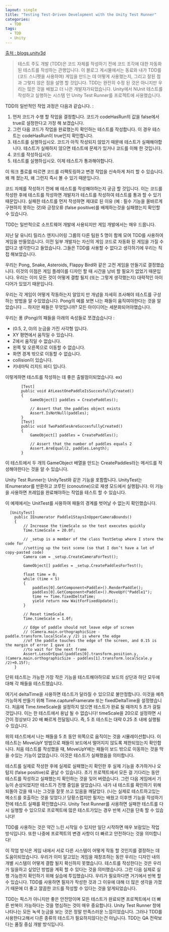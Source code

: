 ```yaml
---
layout: single
title: "Testing Test-Driven Development with the Unity Test Runner"
categories: 
  - TDD
tags:
  - TDD
  - Unity
---
```


[출처 : blogs.unity3d](https://blogs.unity3d.com/kr/2018/11/02/testing-test-driven-development-with-the-unity-test-runner/)

> 테스트 주도 개발 (TDD)은 코드 자체를 작성하기 전에 코드 조각에 대한 자동화 된 테스트를 작성하는 관행입니다. 이 블로그 게시물에서는 동료와 내가 TDD를 (코드 스니펫을 사용하여) 게임을 만드는 데 어떻게 사용했는지, 그리고 잘된 점과 그렇지 않은 점을 설명 할 것입니다. TDD는 완전히 수정 된 것은 아니지만 우리는 많은 것을 배웠고 더 나은 개발자가되었습니다. Unity에서 NUnit 테스트를 작성하고 실행하는 시스템 인 Unity Test Runner를 프로젝트에 사용했습니다.

TDD의 일반적인 작업 과정은 다음과 같습니다. :

1. 먼저 코드가 수행 할 작업을 결정합니다. 코드가 codeHasRun의 값을 false에서 true로 설정한다고 가정 해 보겠습니다.
2. 그런 다음 코드가 작업을 완료했는지 확인하는 테스트를 작성합니다. 이 경우 테스트는 codeHasRun이 true인지 확인합니다.
3. 테스트를 실행하십시오. 코드가 아직 작성되지 않았기 때문에 테스트가 실패해야합니다. 테스트가 실패하지 않으면 테스트에 문제가 있거나 코드를 이해 한 것입니다.
4. 코드를 작성하십시오.
5. 테스트를 실행하십시오. 이제 테스트가 통과해야합니다.

이 워크 플로를 따르면 코드를 리팩토링하고 변경 작업을 신속하게 처리 할 수 있습니다. 왜 깨 졌는지, 왜 그런지 즉시 볼 수 있기 때문입니다.

코드 자체를 작성하기 전에 왜 테스트를 작성해야하는지 궁금 할 것입니다. 이는 코드를 작성한 후에 테스트를 작성하면 개발자가 테스트를 작성하여 테스트를 통과 할 수 있기 때문입니다. 실패한 테스트를 먼저 작성하면 제대로 된 이유 (예 : 필수 기능을 올바르게 구현하지 못하는 것)와 긍정오류 (false positive)를 배제하는것을 실패했는지 확인할 수 있습니다.

TDD는 일반적으로 소프트웨어 개발에 사용되지만 게임 개발에서는 매우 드뭅니다.

지난 달 유니티 릴리스 엔지니어링 그룹의 다른 팀원 5 명이 함께 모여 TDD를 사용하여 게임을 만들었습니다. 이전 일부 개발자는 자신의 게임 코드로 자동화 된 게임을 가질 수 없다고 생각한다고 들었습니다. 그들은 TDD를 사용할 수 없다고 생각하기에 우리는 직접 해보았습니다.

우리는 Pong, Snake, Asteroids, Flappy Bird와 같은 고전 게임을 만들기로 결정했습니다. 이것의 이점은 게임 플레이를 디자인 할 때 시간을 낭비 할 필요가 없었기 때문입니다. 우리는 이미 모든 것이 어떻게 결합 될지 (또는 그렇게 생각했는지) 대략적인 아이디어가 있었기 때문입니다.

우리는 각 게임이 어떻게 작동하는지 알았지 만 개념을 자세히 조사해야 테스트를 구성하는 방법을 알 수있었습니다. Pong의 예를 보면 나는 패들이 움직여야한다는 것을 알았습니다 ... 하지만 패들은 무엇입니까? 모든 아이디어는 세분화되어야했습니다.

우리는 퐁 (Pong)의 패들을 아래의 속성들로 쪼갰습습니다 :

* (0.5, 2, 0)의 눈금을 가진 사각형 입니다.
* XY 평면에서 움직일 수 있습니다.
* Z에서 움직일 수 없습니다.
* 왼쪽 및 오른쪽으로 이동할 수 없습니다.
* 화면 경계 밖으로 이동할 수 없습니다.
* collision이 있습니다.
* 키네마틱 리지드 바디 입니다.

이렇게하면 테스트를 작성하는 데 좋은 출발점이되었습니다. ex)
```
       [Test]
       public void AtLeastOnePaddleIsSuccesfullyCreated()
       {
           GameObject[] paddles = CreatePaddles();

           // Assert that the paddles object exists
           Assert.IsNotNull(paddles);
       }
       [Test]
       public void TwoPaddlesAreSuccesfullyCreated()
       {
           GameObject[] paddles = CreatePaddles();

           // Assert that the number of paddles equals 2
           Assert.AreEqual(2, paddles.Length);
       }
```

이 테스트에서 두 개의 GameObject 배열을 만드는 CreatePaddles라는 메서드를 작성해야한다는 것을 알 수 있습니다.

Unity Test Runner는 UnityTest와 같은 기능을 포함합니다. UnityTest는 IEnumerator를 반환하고 코루틴 (conoutine)으로 재생 모드에서 실행됩니다. 이 기능을 사용하면 프레임을 완료해야하는 작업을 테스트 할 수 있습니다.

이 예제에서는 UnitTest를 사용하여 패들의 경계를 벗어날 수 없는지 확인했습니다.

```
  [UnityTest]
    public IEnumerator Paddle1StaysInUpperCameraBounds()
    {
        // Increase the timeScale so the test executes quickly
        Time.timeScale = 20.0f;

        // _setup is a member of the class TestSetup where I store the code for
        //setting up the test scene (so that I don’t have a lot of copy-pasted code)
        Camera cam = _setup.CreateCameraForTest();

        GameObject[] paddles = _setup.CreatePaddlesForTest();

        float time = 0;
        while (time < 5)
        {
            paddles[0].GetComponent<Paddle>().RenderPaddle();
            paddles[0].GetComponent<Paddle>().MoveUpY("Paddle1");
            time += Time.fixedDeltaTime;
            yield return new WaitForFixedUpdate();
        }

        // Reset timeScale
        Time.timeScale = 1.0f;

        // Edge of paddle should not leave edge of screen
        // (Camera.main.orthographicSize - paddle.transform.localScale.y /2) is where the edge
        //of the paddle touches the edge of the screen, and 0.15 is the margin of error I gave it
        //to wait for the next frame
        Assert.LessOrEqual(paddles[0].transform.position.y, (Camera.main.orthographicSize - paddles[1].transform.localScale.y /2)+0.15f);
    }
```

단위 테스트는 가능한 가장 작은 기능을 테스트해야하므로 보드의 상단과 하단 모두에 대해 각 패들을 테스트했습니다.

여기서 deltaTime을 사용하면 테스트가 달라질 수 있으므로 불안정합니다. 이것을 예측 가능하게 만들기 위해 Time.captureFramerate 또는 fixedDeltaTime을 설정했습니다. 처음에 Time.timeScale을 설정하지 않으면 테스트가 완료 될 때까지 5 초가 걸릴 것입니다. 이는 한 테스트에서 용납 될 수 없습니다! timeScale을 20으로 설정하면 시간이 정상보다 20 배 빠르게 전달됩니다. 즉, 5 초 테스트는 대략 0.25 초 내에 실행될 수 있습니다.

위의 테스트에서 나는 패들을 5 초 동안 위쪽으로 움직이는 것을 시뮬레이션합니다. 이 테스트는 MoveUpY 방법으로 패들이 보드에서 떨어지지 않도록 제한되었는지 확인합니다. 처음 테스트를 작성했을 때, MoveUpY에는 패들이 보드 밖으로 이동하는 것을 막을 수있는 기능이 없었습니다. 이것은 테스트가 실패했음을 의미합니다.

테스트를 실제로 작성한 후에 실제로 실패했는지 확인한 후 실제 기능을 추가하거나 오 탐지 (false positive)로 끝날 수 있습니다. 초기 프로젝트에서 모든 걸 기다리는 동안 테스트를 작성하고 실패했는지 확인하는 것을 잊어 버렸습니다. 그런 다음 게임에서 기능이 손상되었지만 테스트가 진행 중임을 알았습니다. 내가 내 테스트를 확인하기 위해 되돌아 갔을 때 나는 그것을 잘못 쓰고 있음을 깨달았다. (나는 실제로 테스트하고있는 메소드를 호출하는 것을 잊었다.)! 당황스럽지만 필자는 배웠고 이후엔 기능을 작성하기 전에 테스트 실패를 확인했습니다. Unity Test Runner를 사용하면 실패한 테스트를 다시 실행할 수 있으므로 프로젝트에 많은 테스트가있는 경우 반복 시간을 단축 할 수 있습니다!

TDD를 사용하는 것은 약간 느린 시작일 수 있지만 일단 시작하면 매우 보람있는 작업 방식입니다. 또한 나중에 프로젝트의 변경 사항이 더 빠르고 안전하다는 것을 의미합니다!

이 작업 방식은 게임 내에서 서로 다른 시스템이 어떻게 작동 할 것인지를 결정하는 데 도움이되었습니다. 우리가 이미 알고있는 게임을 재창조하는 동안 우리는 디자인 내의 개별 시스템이 어떻게 결합 될지 확신하지 못했습니다. 테스트를 작성한다는 것은 우리가 일을하고 싶었던 방법을 계획 할 수 있다는 것을 의미했습니다. 그런 다음 실제로 실행 가능한지 확인하기 위해 실습에 투입했습니다. 우리가 필요하다면 거기에서 반복 할 수 있습니다. TDD를 사용하면 필자가 작성한 것과 그 이유에 대해 더 많은 생각을 가졌기 때문에 더 좋고 깔끔한 코드를 작성할 수 있다는 것을 알게되었습니다.

TDD는 픽스가 아니지만 좋은 안전망이며 모든 테스트가 완료되면 프로젝트에서 더 빠른 반복이 가능하다는 것을 명심하는 것이 매우 중요합니다. Unity Test Runner 창에 나타나는 모든 녹색 눈금을 보는 것은 정말 만족스러운 느낌이었습니다. 그러나 TDD를 사용한다고해서 다른 종류의 테스트가 필요하지않다는건 아닙니다. TDD는 QA 전략보다는 품질 중심 개발 방식입니다.
